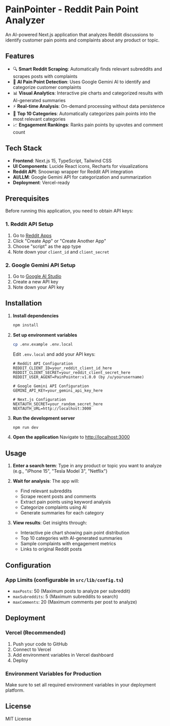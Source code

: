 # PainPointer - Reddit Pain Point Analyzer

An AI-powered Next.js application that analyzes Reddit discussions to identify customer pain points and complaints about any product or topic.

## Features

- 🔍 **Smart Reddit Scraping**: Automatically finds relevant subreddits and scrapes posts with complaints
- 🤖 **AI Pain Point Detection**: Uses Google Gemini AI to identify and categorize customer complaints
- 📊 **Visual Analytics**: Interactive pie charts and categorized results with AI-generated summaries
- ⚡ **Real-time Analysis**: On-demand processing without data persistence
- 🎯 **Top 10 Categories**: Automatically categorizes pain points into the most relevant categories
- 📈 **Engagement Rankings**: Ranks pain points by upvotes and comment count

## Tech Stack

- **Frontend**: Next.js 15, TypeScript, Tailwind CSS
- **UI Components**: Lucide React icons, Recharts for visualizations
- **Reddit API**: Snoowrap wrapper for Reddit API integration
- **AI/LLM**: Google Gemini API for categorization and summarization
- **Deployment**: Vercel-ready

## Prerequisites

Before running this application, you need to obtain API keys:

### 1. Reddit API Setup
1. Go to [Reddit Apps](https://www.reddit.com/prefs/apps)
2. Click "Create App" or "Create Another App"
3. Choose "script" as the app type
4. Note down your `client_id` and `client_secret`

### 2. Google Gemini API Setup
1. Go to [Google AI Studio](https://makersuite.google.com/app/apikey)
2. Create a new API key
3. Note down your API key

## Installation

1. **Install dependencies**
   ```bash
   npm install
   ```

2. **Set up environment variables**
   ```bash
   cp .env.example .env.local
   ```
   
   Edit `.env.local` and add your API keys:
   ```env
   # Reddit API Configuration
   REDDIT_CLIENT_ID=your_reddit_client_id_here
   REDDIT_CLIENT_SECRET=your_reddit_client_secret_here
   REDDIT_USER_AGENT=PainPointer:v1.0.0 (by /u/yourusername)

   # Google Gemini API Configuration
   GEMINI_API_KEY=your_gemini_api_key_here

   # Next.js Configuration
   NEXTAUTH_SECRET=your_random_secret_here
   NEXTAUTH_URL=http://localhost:3000
   ```

3. **Run the development server**
   ```bash
   npm run dev
   ```

4. **Open the application**
   Navigate to [http://localhost:3000](http://localhost:3000)

## Usage

1. **Enter a search term**: Type in any product or topic you want to analyze (e.g., "iPhone 15", "Tesla Model 3", "Netflix")

2. **Wait for analysis**: The app will:
   - Find relevant subreddits
   - Scrape recent posts and comments
   - Extract pain points using keyword analysis
   - Categorize complaints using AI
   - Generate summaries for each category

3. **View results**: Get insights through:
   - Interactive pie chart showing pain point distribution
   - Top 10 categories with AI-generated summaries
   - Sample complaints with engagement metrics
   - Links to original Reddit posts

## Configuration

### App Limits (configurable in `src/lib/config.ts`)
- `maxPosts`: 50 (Maximum posts to analyze per subreddit)
- `maxSubreddits`: 5 (Maximum subreddits to search)
- `maxComments`: 20 (Maximum comments per post to analyze)

## Deployment

### Vercel (Recommended)
1. Push your code to GitHub
2. Connect to Vercel
3. Add environment variables in Vercel dashboard
4. Deploy

### Environment Variables for Production
Make sure to set all required environment variables in your deployment platform.

## License

MIT License
